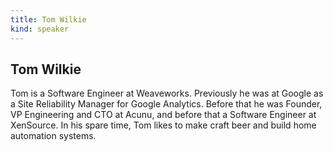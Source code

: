 ```yaml
---
title: Tom Wilkie
kind: speaker
---
```


## Tom Wilkie

Tom is a Software Engineer at Weaveworks. Previously he was at Google as a Site
Reliability Manager for Google Analytics. Before that he was Founder, VP
Engineering and CTO at Acunu, and before that a Software Engineer at XenSource.
In his spare time, Tom likes to make craft beer and build home automation
systems.
